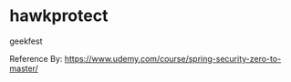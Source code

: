 # hawkprotect
geekfest

Reference By: https://www.udemy.com/course/spring-security-zero-to-master/

